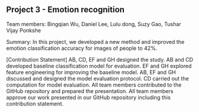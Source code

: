 ## Project 3 - Emotion recognition

Team members: Bingqian Wu, Daniel Lee, Lulu dong, Suzy Gao, Tushar Vijay Ponkshe

Summary: In this project, we developed a new method and improved the emotion classification accuracy for images of people to 42%.

[Contribution Statement] AB, CD, EF and GH designed the study. AB and CD developed baseline classification model for evaluation. EF and GH explored feature engineering for improving the baseline model. AB, EF and GH discussed and designed the model evaluation protocol. CD carried out the computation for model evaluation. All team members contributed to the GitHub repository and prepared the presentation. All team members approve our work presented in our GitHub repository including this contribution statement.
